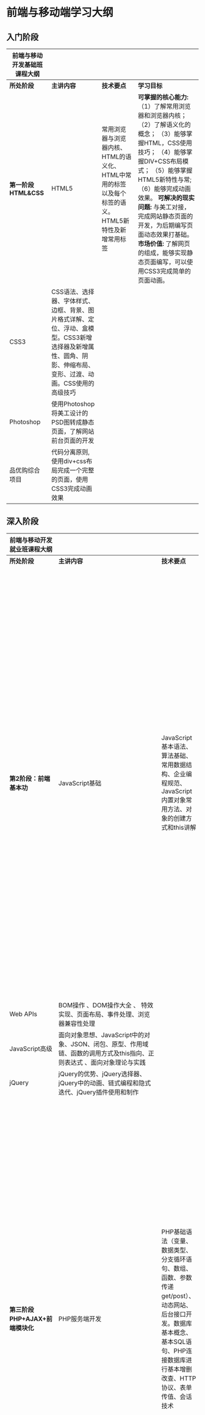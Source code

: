 # 前端与移动端学习大纲

## 入门阶段

| **前端与移动开发基础班课程大纲** |                                                              |                                                              |                                                              |
| -------------------------------- | ------------------------------------------------------------ | ------------------------------------------------------------ | ------------------------------------------------------------ |
| **所处阶段**                     | **主讲内容**                                                 | **技术要点**                                                 | **学习目标**                                                 |
| **第一阶段HTML&CSS**             | HTML5                                                        | 常用浏览器与浏览器内核、HTML的语义化、HTML中常用的标签以及每个标签的语义。HTML5新特性及新增常用标签 | **可掌握的核心能力:** （1）了解常用浏览器和浏览器内核； （2）了解语义化的概念； （3）能够掌握HTML，CSS使用技巧； （4）能够掌握DIV+CSS布局模式； （5）能够掌握HTML5新特性与常;  （6）能够完成动画效果。  **可解决的现实问题:** 与美工对接，完成网站静态页面的开发，为后期编写页面动态效果打基础。  **市场价值:** 了解网页的组成，能够实现静态页面编写，可以使用CSS3完成简单的页面动画。 |
| CSS3                             | CSS语法、选择器、字体样式、边框、背景、图片格式详解、定位、浮动、盒模型。CSS3新增选择器及新增属性、圆角、阴影、伸缩布局、变形、过渡、动画。CSS使用的高级技巧 |                                                              |                                                              |
| Photoshop                        | 使用Photoshop将美工设计的PSD图转成静态页面，了解网站前台页面的开发 |                                                              |                                                              |
| 品优购综合项目                   | 代码分离原则,使用div+css布局完成一个完整的页面，使用CSS3完成动画效果 |                                                              |                                                              |

## 深入阶段

 

| **前端与移动开发就业班课程大纲** |                                                              |                                                              |                                                              |
| -------------------------------- | ------------------------------------------------------------ | ------------------------------------------------------------ | ------------------------------------------------------------ |
| **所处阶段**                     | **主讲内容**                                                 | **技术要点**                                                 | **学习目标**                                                 |
| **第2阶段：前端基本功**          | JavaScript基础                                               | JavaScript基本语法、算法基础、常用数据结构、企业编程规范、JavaScript内置对象常用方法、对象的创建方式和this讲解 | **可掌握的核心能力：** （1）能够掌握JavaScript基本语法； （2）掌握DOM的各种操作； （3）熟练使用面向对象思想进行DOM编程； （4）掌握JavaScript的高级语法； （5）掌握使用jQuery操作DOM； （6）熟练使用和编写jQuery插件； （7）独立完成电商网站的页面搭建（包括HTML结构、CSS样式、JavaScript特效组件）； （8）掌握应对业务编程的能力。 **可解决的现实问题：** 学生具备JavaScript开发能力，能够完成常见页面效果开发，为就业班后期课程打下基础。 **市场价值：** 能够独立完成常见网站的静态页面开发（包括HTML结构、CSS样式、JavaScript开发常见页面特效）。 |
| Web APIs                         | BOM操作 、DOM操作大全 、 特效实现、页面布局、事件处理、浏览器兼容性处理 |                                                              |                                                              |
| JavaScript高级                   | 面向对象思想、JavaScript中的对象、JSON、闭包、原型、作用域链、函数的调用方式及this指向、正则表达式 、面向对象理论与实践 |                                                              |                                                              |
| jQuery                           | jQuery的优势、jQuery选择器、jQuery中的动画、链式编程和隐式迭代、jQuery插件使用和制作 |                                                              |                                                              |
| **第三阶段PHP+AJAX+前端模块化**  | PHP服务端开发                                                | PHP基础语法（变量、数据类型、分支循环语句、数组、函数、参数传递get/post）、动态网站、后台接口开发。数据库基本概念、基本SQL语句、PHP连接数据库进行基本增删改查、HTTP协议、表单传值、会话技术 | **可掌握的核心能力：** （1）能够建立客户端服务器交互模型，熟悉网络通信相关概念； （2）熟悉PHP基础语法，能够开发简单的后台接口； （3）能够使用PHP操作MySQL数据库； （4）能够理解HTTP协议； （5）熟悉原生AJAX请求流程与细节，并掌握常见跨域技巧； （6）能够基于jQuery的AJAX相关API熟练开发常见的前端功能； （7）能够独立开发基于后台接口的动态网站、AJAX数据交互的项目。  **可解决的现实问题：** 学生能够建立起客户端服务器交互模型，熟练使用AJAX实现前端功能点、能够进行前后端协作开发、能够独立开发基于后台接口的数据管理平台。  **市场价值：** 掌握前后端协作开发相关技术、能够快速融入实际的工作场景。 |
| AJAX                             | 同步与异步概念、原生AJAX、jQuery的AJAX相关API使用、低层原理分析、缓存问题及处理方式、跨域请求及解决方法 |                                                              |                                                              |
| 前端模块化                       | 模块化开发基本概念、模块化演变过程分析、设计规范、RequireJS  |                                                              |                                                              |
| 阿里百秀项目                     | 后端渲染页面，使用会话技术实现登录，PHP操作MySQL数据库，开发接口，使用AJAX技术，模板引擎ArtTemplate完成页面功能的实现 |                                                              |                                                              |
| **第四阶段移动Web开发**          | HTML5 + CSS3                                                 | CSS3选择器、CSS3新属性、2D转换与过渡、3D转换、动画、Web字体、Flex弹性布局、HTML5多媒体 、HTML5音频播放、HTML5视频播放、HTML5DOM扩展、HTML5 API，HTML5 + CSS3综合案例，bootstrap样式框架 | **可掌握的核心能力：** （1）熟练使用HTML5&CSS3实现网页特炫效果； （2）掌握常用移动端框架使用方法； （3）掌握常用移动端调试方法； （4）掌握常用移动端适配方法； （5）熟练使用移动端touch事件及手势封装； （6）掌握响应式布局的写法； （7）掌握CSS预处理器less的使用； （8）掌握使用git对比文件差异、还原、合并，能够解决远端仓库与本地仓库合并时的冲突； （9）掌握移动端整站开发架构搭建、项目开发、性能优化等整站开发能力。  **可解决的现实问题：** 学生具备移动端web开发能力,拥有根据设计图转化为对应的web,同时处理移动设备适配问题。能够掌握工作中多人开发的操作方式。  **市场价值：** 备移动web开发能力，能够和后台交互，独立开发移动端的交互网站。 |
| 移动Web                          | 移动端屏幕介绍、移动端浏览器介绍、移动端操作系统介绍、Chrome模拟调试、真机调试 、viewport、rem、主流适配方案、触屏touch事件、手势封装、CSS预处理器、移动端框架 |                                                              |                                                              |
| Git                              | 命令行、Git的基本使用、对比文件差异、还原、合并 ，回滚操作，远端仓库操作、使用GitHub创建远端仓库，GitLab创建远端私有仓库、SSH Key |                                                              |                                                              |
| 移动端电商项目                   | MUI框架使用、前端校验插件、echarts数据可视化、AJAX进度条组件、 模板引擎渲染、图片上传插件 |                                                              |                                                              |
| **第五阶段品优购项目**           | Node.js                                                      | Node.js历史、发展、特征与现状、ES6常用语法、同步与异步、环境安装, 文件操作、网络操作、模块化思想及操作、 npm、异步编程、Express | **可掌握的核心能力：** （1）了解项目开发的流程； （2）能够熟练开发移动端和PC端的交互式网站； （3）能够用目前热门JavaScript框架Vue.js来开发项目； （4）掌握Express的使用； （5）能够使用NodeJS开发后台接口，打通前后端； （6）掌握源代码管理软件的使用。 （7）掌握小程序开发。  **可解决的现实问题：** 通过实战项目掌握Vue.js的开发电商网站核心业务开发； 使用微信小程序开发电商项目。  **市场价值：** 学完以后能够一个人胜任前端项目的独立开发，从项目框架搭建开始到业务功能的实现，以及后台api的调用均能胜任，使课程不仅仅只有教还有练，让学生能够快速上手企业项目开发。 |
| Vue.js基础                       | 常用系统指令、数据绑定、指令、过滤器、生命周期、组件化、路由、Vue.js组件、Vue.js过渡效果(动画)、路由(vue-router）、axios、webpack的使用。 |                                                              |                                                              |
| Vue.js实战项目                   | 品优购后台管理项目 用户和权限管理、商品管理、库存管理、购物车、订单、物流等。vue-cli、项目打包和发布、包管理与维护。 |                                                              |                                                              |
| 微信小程序                       | 小程序入门概念及演示、小程序开发工具介绍与创建quick_start项目、小程序文件结构、wxml、wxss、常用组件(view,image,text,navigator,swiper等)、小程序常用api、wepy框架、品优购电商项目。 |                                                              |                                                              |
| **第六阶段React**                | React.js实战项目                                             | 快速入门、JSX 语法、ES6语法书写组件、组件复用、生命周期、React操DOM元素、React绝对路由、webpack和gulp集成构建项目、重定向组件、代理方式进行跨域、按需加载 | **可掌握的核心能力：** （1）了解常见的设计模式； （2）掌握React框架的使用； （3）能够利用webpack、gulp打包工具实现网站资源的打包。  **可解决的现实问题：** 能够使用React.js完成Web应用的开发。  **市场价值：** 能跟上最新技术的脚步,具有前后端开发能力的前端开发者。 能熟练使用各种前端工具，具有项目部署的能力，能与其他开发者合理沟通协作开发项目, 符合企业高端需求。 |